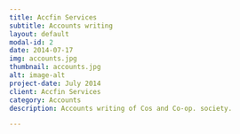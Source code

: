 ```yaml
---
title: Accfin Services
subtitle: Accounts writing
layout: default
modal-id: 2
date: 2014-07-17
img: accounts.jpg
thumbnail: accounts.jpg
alt: image-alt
project-date: July 2014
client: Accfin Services
category: Accounts
description: Accounts writing of Cos and Co-op. society.

---
```

